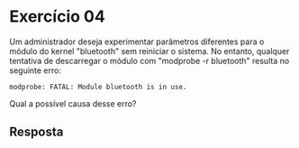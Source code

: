 # Exercício 04

Um administrador deseja experimentar parâmetros diferentes para o módulo do kernel "bluetooth" sem reiniciar o sistema. No entanto, qualquer tentativa de descarregar o módulo com "modprobe -r bluetooth" resulta no seguinte erro:

    modprobe: FATAL: Module bluetooth is in use.

Qual a possível causa desse erro?

## Resposta

